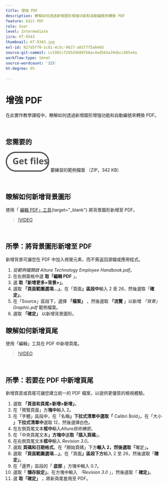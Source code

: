 ```yaml
---
title: 增強 PDF
description: 瞭解如何透過新增圖形增強功能和自動編號來轉換 PDF
feature: Edit PDF
role: User
level: Intermediate
jira: KT-9343
thumbnail: KT-9343.jpg
exl-id: 827d5ff0-1c81-4c5c-9627-a01f7f5a8e6d
source-git-commit: cc1902cf295d3608fb8ac4ed564a39dbcc885e4a
workflow-type: tm+mt
source-wordcount: '325'
ht-degree: 0%

---
```


# 增強 PDF

在此實作教學課程中，瞭解如何透過新增圖形增強功能和自動編號來轉換 PDF。

<br>

## 您需要的

[![取得檔案](../assets/Getfiles.svg)](../assets/Enhance.zip)
要練習的範例檔案 （ZIP，342 KB）

<br>

## 瞭解如何新增背景圖形

使用「 [編輯 PDF」工具](https://www.adobe.com/tw/acrobat/online/pdf-editor.html){target="_blank"} 將背景圖形新增至 PDF。

>[!VIDEO](https://video.tv.adobe.com/v/338746?hidetitle=true)

<br>

## 所學：將背景圖形新增至 PDF

新增背景可讓您在 PDF 中加入視覺元素，而不需返回源檔或應用程式。

1. *從範例檔開啟 Altura Technology Employee Handbook.pdf*。
1. 在右側窗格中選 **取「編輯 PDF** 」。
1. 選 **取「新增更多>背景>」**。
1. 選取 **「頁面範圍選項...」**。在「頁面&#x200B;**」區段中**&#x200B;輸入 2 至 26，然後選取「**確定」**。
1. 在「Source」區段下，選擇 **「檔案」** ，然後選取 **「流覽** 」以新增 *「背景」Graphic.pdf* 範例檔案。
1. 選取 **「確定」** 以新增背景圖形。

## 瞭解如何新增頁尾

使用「編輯」工具在 PDF 中新增頁尾。

>[!VIDEO](https://video.tv.adobe.com/v/338745?hidetitle=true)

<br>

## 所學：若要在 PDF 中新增頁尾

新增頁首或頁尾可讓您建立統一的 PDF 檔案，以提供更優質的檢視體驗。

1. 選取 **「頁首和頁尾>新增>新增」**。
1. 在「預覽頁面」方&#x200B;**塊中**&#x200B;輸入 2。
1. 在「字體」區段中，在「名稱&#x200B;**」下拉式清單中選取「** Calibri Bold」。在「大小&#x200B;**」下拉式清單中**&#x200B;選取 12，然後選擇白色。
1. 在左側頁尾文本&#x200B;**框中**&#x200B;輸入&#x200B;*Altura技術機密*。
1. 在「中央頁尾文本&#x200B;**」方塊中**&#x200B;選&#x200B;**取「插入頁碼**」。
1. 在右側頁尾文本&#x200B;**框中**&#x200B;輸入 *Revision 3.0*。
1. 選取 **頁碼和日期格式**。在「開始頁碼」下方&#x200B;**輸入 2，然後選取「**&#x200B;確定」**。**
1. 選取 **「頁面範圍選項...」**。在「頁面&#x200B;**」區段下方**&#x200B;輸入 2 至 26，然後選取「**確定」**。
1. 在「邊界」區段的「 **底部** 」方塊中輸入 0.7。
1. 選取「 **儲存設定」**。在方塊中輸入 *「Revision 3.0* 」，然後選取「 **確定」**。
1. 選 **取「確定」** ，將新頁尾套用至 PDF。

